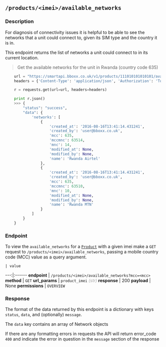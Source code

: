 ## `/products/<imei>/available_networks`
### Description
For diagnosis of connectivity issues it is helpful to be able to see the networks that a unit could connect to, given its SIM type and the country it is in.

This endpoint returns the list of networks a unit could connect to in its current location.

> Get the available networks for the unit in Rwanda (country code 635)

```python
    url = "https://smartapi.bboxx.co.uk/v1/products/111010101010101/available_networks?mcc=635"
    headers = {'Content-Type': 'application/json', 'Authorization': 'Token token=' + A_VALID_TOKEN}

    r = requests.get(url=url, headers=headers)

    print r.json()
    >>> {
        "status": "success",
        "data": {
            'networks': [
                {
                    'created_at': '2016-08-16T13:41:14.431241',
                    'created_by': 'user@bboxx.co.uk',
                    'mcc': 635,
                    'mccmnc': 63514,
                    'mnc': 14,
                    'modified_at': None,
                    'modified_by': None,
                    'name': 'Rwanda Airtel'
                },
                {
                    'created_at': '2016-08-16T13:41:14.431241',
                    'created_by': 'user@bboxx.co.uk',
                    'mcc': 635,
                    'mccmnc': 63510,
                    'mnc': 10,
                    'modified_at': None,
                    'modified_by': None,
                    'name': 'Rwanda MTN'
                }
            ]
        }
    }
```

### Endpoint
To view the `available_networks` for a  <a href=/#product>`Product`</a>  with a given imei make a `GET` request to `/products/<imei>/available_networks`, passing a mobile country code (MCC) value as a query argument.

    | value
---:|:------
__endpoint__ | `/products/<imei>/available_networks?mcc=<mcc>`
__method__ | `GET`
__url_params__ | `product_imei`  <font color="DarkGray">_(str)_</font>
__response__ | 200
__payload__ | None
__permissions__ | `OVERVIEW`

### Response

The format of the data returned by this endpoint is a dictionary with keys `status`, `data`, and (optionally) `message`.

The `data` key contains an array of Network objects 

If there are any formatting errors in requests the API will return error_code `400` and indicate the error in question in the `message` section of the response